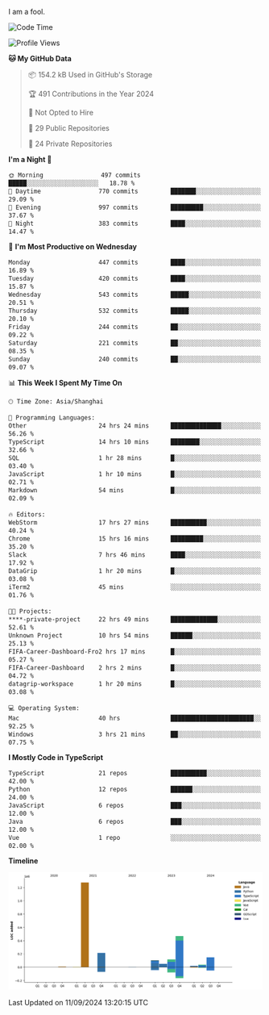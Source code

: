 I am a fool.

<!--START_SECTION:waka-->
![Code Time](http://img.shields.io/badge/Code%20Time-1%2C817%20hrs%2013%20mins-blue)

![Profile Views](http://img.shields.io/badge/Profile%20Views-1-blue)

**🐱 My GitHub Data** 

> 📦 154.2 kB Used in GitHub's Storage 
 > 
> 🏆 491 Contributions in the Year 2024
 > 
> 🚫 Not Opted to Hire
 > 
> 📜 29 Public Repositories 
 > 
> 🔑 24 Private Repositories 
 > 
**I'm a Night 🦉** 

```text
🌞 Morning                497 commits         █████░░░░░░░░░░░░░░░░░░░░   18.78 % 
🌆 Daytime                770 commits         ███████░░░░░░░░░░░░░░░░░░   29.09 % 
🌃 Evening                997 commits         █████████░░░░░░░░░░░░░░░░   37.67 % 
🌙 Night                  383 commits         ████░░░░░░░░░░░░░░░░░░░░░   14.47 % 
```
📅 **I'm Most Productive on Wednesday** 

```text
Monday                   447 commits         ████░░░░░░░░░░░░░░░░░░░░░   16.89 % 
Tuesday                  420 commits         ████░░░░░░░░░░░░░░░░░░░░░   15.87 % 
Wednesday                543 commits         █████░░░░░░░░░░░░░░░░░░░░   20.51 % 
Thursday                 532 commits         █████░░░░░░░░░░░░░░░░░░░░   20.10 % 
Friday                   244 commits         ██░░░░░░░░░░░░░░░░░░░░░░░   09.22 % 
Saturday                 221 commits         ██░░░░░░░░░░░░░░░░░░░░░░░   08.35 % 
Sunday                   240 commits         ██░░░░░░░░░░░░░░░░░░░░░░░   09.07 % 
```


📊 **This Week I Spent My Time On** 

```text
🕑︎ Time Zone: Asia/Shanghai

💬 Programming Languages: 
Other                    24 hrs 24 mins      ██████████████░░░░░░░░░░░   56.26 % 
TypeScript               14 hrs 10 mins      ████████░░░░░░░░░░░░░░░░░   32.66 % 
SQL                      1 hr 28 mins        █░░░░░░░░░░░░░░░░░░░░░░░░   03.40 % 
JavaScript               1 hr 10 mins        █░░░░░░░░░░░░░░░░░░░░░░░░   02.71 % 
Markdown                 54 mins             █░░░░░░░░░░░░░░░░░░░░░░░░   02.09 % 

🔥 Editors: 
WebStorm                 17 hrs 27 mins      ██████████░░░░░░░░░░░░░░░   40.24 % 
Chrome                   15 hrs 16 mins      █████████░░░░░░░░░░░░░░░░   35.20 % 
Slack                    7 hrs 46 mins       ████░░░░░░░░░░░░░░░░░░░░░   17.92 % 
DataGrip                 1 hr 20 mins        █░░░░░░░░░░░░░░░░░░░░░░░░   03.08 % 
iTerm2                   45 mins             ░░░░░░░░░░░░░░░░░░░░░░░░░   01.76 % 

🐱‍💻 Projects: 
****-private-project     22 hrs 49 mins      █████████████░░░░░░░░░░░░   52.61 % 
Unknown Project          10 hrs 54 mins      ██████░░░░░░░░░░░░░░░░░░░   25.13 % 
FIFA-Career-Dashboard-Fro2 hrs 17 mins       █░░░░░░░░░░░░░░░░░░░░░░░░   05.27 % 
FIFA-Career-Dashboard    2 hrs 2 mins        █░░░░░░░░░░░░░░░░░░░░░░░░   04.72 % 
datagrip-workspace       1 hr 20 mins        █░░░░░░░░░░░░░░░░░░░░░░░░   03.08 % 

💻 Operating System: 
Mac                      40 hrs              ███████████████████████░░   92.25 % 
Windows                  3 hrs 21 mins       ██░░░░░░░░░░░░░░░░░░░░░░░   07.75 % 
```

**I Mostly Code in TypeScript** 

```text
TypeScript               21 repos            ██████████░░░░░░░░░░░░░░░   42.00 % 
Python                   12 repos            ██████░░░░░░░░░░░░░░░░░░░   24.00 % 
JavaScript               6 repos             ███░░░░░░░░░░░░░░░░░░░░░░   12.00 % 
Java                     6 repos             ███░░░░░░░░░░░░░░░░░░░░░░   12.00 % 
Vue                      1 repo              ░░░░░░░░░░░░░░░░░░░░░░░░░   02.00 % 
```



**Timeline**

![Lines of Code chart](https://raw.githubusercontent.com/VeejaLiu/VeejaLiu/master/assets/bar_graph.png)


 Last Updated on 11/09/2024 13:20:15 UTC
<!--END_SECTION:waka-->
